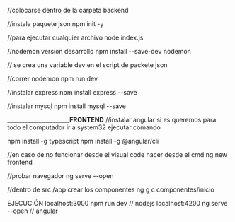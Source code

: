 //colocarse dentro de la carpeta backend

//instala paquete json
npm init -y

//para ejecutar cualquier archivo
node index.js

//nodemon version desarrollo
npm install --save-dev nodemon

// se crea una variable dev en el script de packete json

//correr nodemon
npm run dev

//instalar express
npm install express --save

//instalar mysql
npm install mysql --save

________________________________________________FRONTEND__________________________
//instalar angular si es queremos para todo el computador ir a system32 ejecutar comando

npm install -g typescript
npm install -g @angular/cli

//en caso de no funcionar desde el visual code hacer desde el cmd
ng new frontend

//probar navegador
ng serve --open

//dentro de src /app crear los componentes
ng g c componentes/inicio



EJECUCIÓN
localhost:3000  npm run dev  // nodejs
localhost:4200  ng serve --open   // angular

